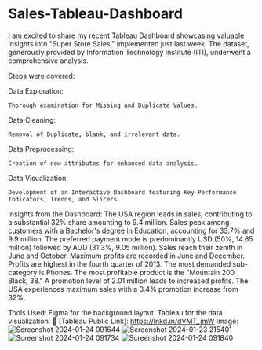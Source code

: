 # Sales-Tableau-Dashboard
I am excited to share my recent Tableau Dashboard showcasing valuable insights into "Super Store Sales," implemented just last week. The dataset, generously provided by Information Technology Institute (ITI), underwent a comprehensive analysis.

Steps were covered:

Data Exploration:

    Thorough examination for Missing and Duplicate Values.
  
Data Cleaning:

    Removal of Duplicate, blank, and irrelevant data.
  
Data Preprocessing:

    Creation of new attributes for enhanced data analysis.
  
Data Visualization:

    Development of an Interactive Dashboard featuring Key Performance Indicators, Trends, and Slicers.

Insights from the Dashboard:
The USA region leads in sales, contributing to a substantial 32% share amounting to 9.4 million.
Sales peak among customers with a Bachelor's degree in Education, accounting for 33.7% and 9.9 million.
The preferred payment mode is predominantly USD (50%, 14.65 million) followed by AUD (31.3%, 9.05 million).
Sales reach their zenith in June and October.
Maximum profits are recorded in June and December.
Profits are highest in the fourth quarter of 2013.
The most demanded sub-category is Phones.
The most profitable product is the "Mountain 200 Black, 38."
A promotion level of 2.01 million leads to increased profits.
The USA experiences maximum sales with a 3.4% promotion increase from 32%.

Tools Used:
Figma for the background layout.
Tableau for the data visualization.
🔗 [Tableau Public Link]:  https://lnkd.in/dVMT_jmW 
Image:
![Screenshot 2024-01-24 091644](https://github.com/mohamedsabry20/Sales-Tableau-Dashboard/assets/155188606/cc4d3abe-0419-4440-a426-b23d364966d7)
![Screenshot 2024-01-23 215401](https://github.com/mohamedsabry20/Sales-Tableau-Dashboard/assets/155188606/7d8f3675-b0af-4f5f-99b9-468cbef9ff9d)
![Screenshot 2024-01-24 091734](https://github.com/mohamedsabry20/Sales-Tableau-Dashboard/assets/155188606/48cf9ec9-ee6d-440c-a43f-ded4b26f2c7d)
![Screenshot 2024-01-24 091840](https://github.com/mohamedsabry20/Sales-Tableau-Dashboard/assets/155188606/e232236e-4fe1-46c9-8d77-ce4e11b2af4e)



